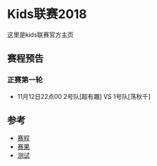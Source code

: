 # Kids联赛2018

这里是kids联赛官方主页

## 赛程预告

### 正赛第一轮

- 11月12日22点00    2号队[超有趣]  VS   1号队[荡秋千] 


## 参考
- [赛程](schedule.md)
- [赛果](score.md)
- [测试](_posts/1.md)

